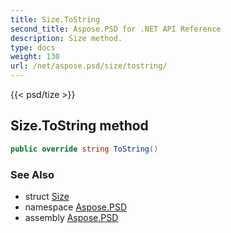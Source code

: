 ```yaml
---
title: Size.ToString
second_title: Aspose.PSD for .NET API Reference
description: Size method. 
type: docs
weight: 130
url: /net/aspose.psd/size/tostring/
---
```

{{< psd/tize >}}
## Size.ToString method

```csharp
public override string ToString()
```

### See Also

* struct [Size](../)
* namespace [Aspose.PSD](../../size/)
* assembly [Aspose.PSD](../../../)


